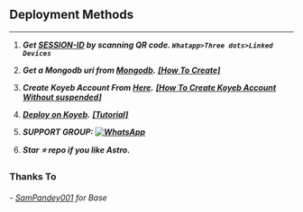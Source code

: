 
## Deployment Methods
---
1. ***Get [SESSION-ID](https://replit.com/@astromdqr/Astro-MD5?output%20only=1&lite=1#index.js) by scanning QR code. `Whatapp>Three dots>Linked Devices`***
2. ***Get a Mongodb uri from [Mongodb](https://api.clever-cloud.com/v2/sessions/signup).***  ***[[How To Create]](https://youtu.be/TD2jJwHBug0)***
3. ***Create Koyeb Account From [Here](https://app.koyeb.com/auth/signin).*** ***[[How To Create Koyeb Account Without suspended]](https://youtu.be/7kP2UNeoxdo)***
4. ***[Deploy on Koyeb](https://tinyurl.com/astromdv5).*** ***[[Tutorial]](https://youtu.be/-gkhE0byFEs)***
5. ***SUPPORT GROUP: <a href="https://chat.whatsapp.com/FfGKEgaNAg9CE10iPWUq75"><img alt="WhatsApp" src="https://camo.githubusercontent.com/2157131829ac512183ee8f8b6c6f803688a4cc66a2e686602844e80478401a7c/68747470733a2f2f696d672e736869656c64732e696f2f62616467652f4a6f696e2047726f75702d3235443336363f7374796c653d666f722d7468652d6261646765266c6f676f3d7768617473617070266c6f676f436f6c6f723d7768697465"/></a>***

6. ***Star ⭐ repo if you like Astro.***
### Thanks To

###### - [SamPandey001](https://github.com/SamPandey001/Secktor-Md) for Base
